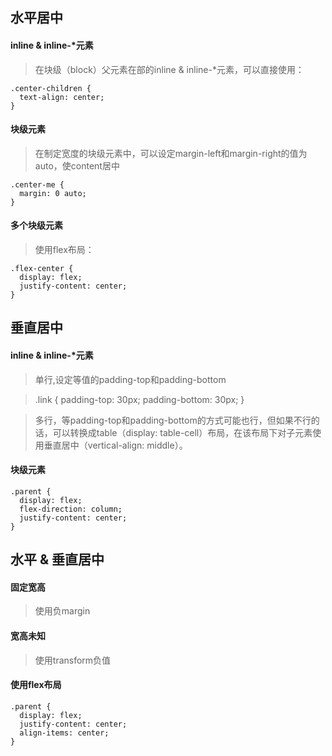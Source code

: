 ## 水平居中

#### inline & inline-*元素

>在块级（block）父元素在部的inline & inline-*元素，可以直接使用：


    .center-children {
      text-align: center;
    }

#### 块级元素

>在制定宽度的块级元素中，可以设定margin-left和margin-right的值为auto，使content居中


    .center-me {
      margin: 0 auto;
    }

#### 多个块级元素
>使用flex布局：


    .flex-center {
      display: flex;
      justify-content: center;
    }

## 垂直居中

#### inline & inline-*元素

>单行,设定等值的padding-top和padding-bottom

>.link {
  padding-top: 30px;
  padding-bottom: 30px;
}

>多行，等padding-top和padding-bottom的方式可能也行，但如果不行的话，可以转换成table（display: table-cell）布局，在该布局下对子元素使用垂直居中（vertical-align: middle）。

#### 块级元素


    .parent {
      display: flex;
      flex-direction: column;
      justify-content: center;
    }
    
## 水平 & 垂直居中

#### 固定宽高

>使用负margin

#### 宽高未知

>使用transform负值

#### 使用flex布局

    .parent {
      display: flex;
      justify-content: center;
      align-items: center;
    }

